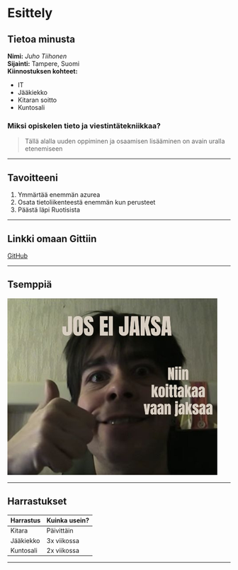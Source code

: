 #  Esittely

## Tietoa minusta

**Nimi:** *Juho Tiihonen*  
**Sijainti:** Tampere, Suomi  
**Kiinnostuksen kohteet:**  
- IT 
- Jääkiekko  
- Kitaran soitto  
- Kuntosali

### Miksi opiskelen tieto ja viestintätekniikkaa?

> Tällä alalla uuden oppiminen ja osaamisen lisääminen on avain uralla etenemiseen

---

## Tavoitteeni

1.   Ymmärtää enemmän azurea
2.   Osata tietoliikenteestä enemmän kun perusteet
3. Päästä läpi Ruotisista 

---

## Linkki omaan Gittiin

[GitHub](https://github.com/JuhoTii)

---

## Tsemppiä

![Tekohymy](Tekohymy22.jpg)


---

## Harrastukset

| Harrastus     | Kuinka usein? |
|---------------|-------------- |
| Kitara        | Päivittäin    |
|Jääkiekko      | 3x viikossa   |
| Kuntosali     | 2x viikossa   |

---






